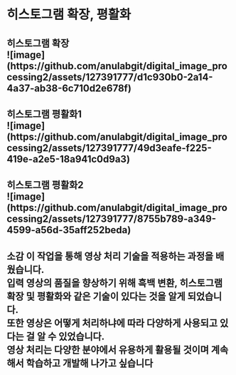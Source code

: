 # 히스토그램 확장, 평활화

<h2>히스토그램 확장<br>
![image](https://github.com/anulabgit/digital_image_processing2/assets/127391777/d1c930b0-2a14-4a37-ab38-6c710d2e678f)

<h2>히스토그램 평활화1<br>
![image](https://github.com/anulabgit/digital_image_processing2/assets/127391777/49d3eafe-f225-419e-a2e5-18a941c0d9a3)

<h2>히스토그램 평활화2<br>
![image](https://github.com/anulabgit/digital_image_processing2/assets/127391777/8755b789-a349-4599-a56d-35aff252beda)

<h2>소감
이 작업을 통해 영상 처리 기술을 적용하는 과정을 배웠습니다.<br>
입력 영상의 품질을 향상하기 위해 흑백 변환, 히스토그램 확장 및 평활화와 같은 기술이 있다는 것을 알게 되었습니다.<br>
또한 영상은 어떻게 처리하냐에 따라 다양하게 사용되고 있다는 걸 알 수 있었습니다.<br>
영상 처리는 다양한 분야에서 유용하게 활용될 것이며 계속해서 학습하고 개발해 나가고 싶습니다
